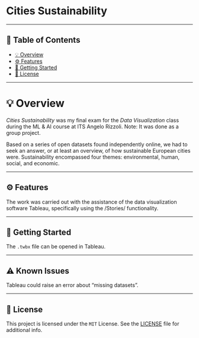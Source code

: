 # Cities Sustainability
---
## 📒 Table of Contents
* [💡 Overview](#-overview)
* [⚙️ Features](#-features)
* [🚀 Getting Started](#-getting-started)
* [📄 License](#-license)

---
#  💡 Overview 
_Cities Sustainability_ was my final exam for the _Data Visualization_ class during the ML & AI course at ITS Angelo Rizzoli. Note: It was done as a group project.

Based on a series of open datasets found independently online, we had to seek an answer, or at least an overview, of how sustainable European cities were. Sustainability encompassed four themes: environmental, human, social, and economic.

---
## ⚙️ Features
The work was carried out with the assistance of the data visualization software Tableau, specifically using the /Stories/ functionality.

---
## 🚀 Getting Started
The `.twbx` file can be opened in Tableau.

---
## ⚠️ Known Issues
Tableau could raise an error about “missing datasets”.

---
## 📄 License
This project is licensed under the `MIT` License. See the [LICENSE](https://docs.github.com/en/communities/setting-up-your-project-for-healthy-contributions/adding-a-license-to-a-repository) file for additional info.
